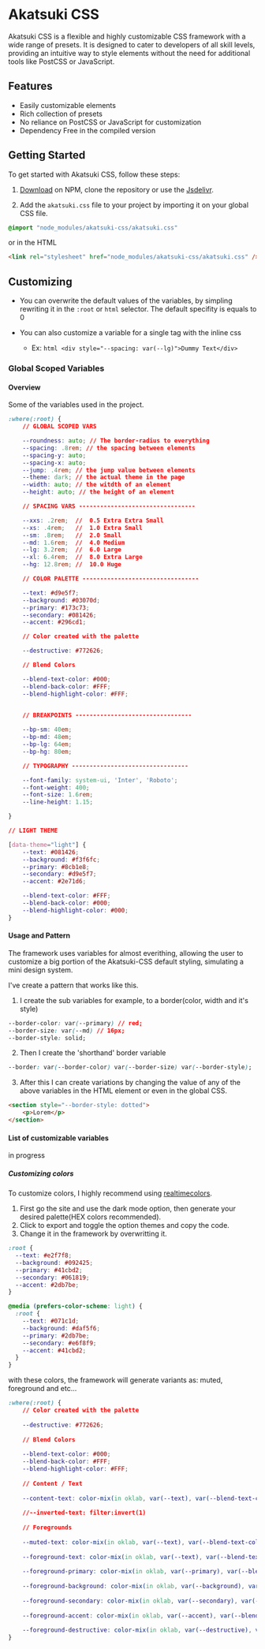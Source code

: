 # Akatsuki CSS

Akatsuki CSS is a flexible and highly customizable CSS framework with a wide range of presets. It is designed to cater to developers of all skill levels, providing an intuitive way to style elements without the need for additional tools like PostCSS or JavaScript.

## Features

- Easily customizable elements
- Rich collection of presets
- No reliance on PostCSS or JavaScript for customization
- Dependency Free in the compiled version

## Getting Started

To get started with Akatsuki CSS, follow these steps:

1. [Download](https://www.npmjs.com/package/yonaka) on NPM, clone the repository or use the [Jsdelivr](https://www.jsdelivr.com/package/npm/yonaka).

2. Add the `akatsuki.css` file to your project by importing it on your global CSS file.
```css
@import "node_modules/akatsuki-css/akatsuki.css"
```

or in the HTML

```html
<link rel="stylesheet" href="node_modules/akatsuki-css/akatsuki.css" />
```

## Customizing

- You can overwrite the default values of the variables, by simpling rewriting it in the `:root` or `html` selector. The default specifity is equals to 0

- You can also customize a variable for a single tag with the inline css

    * Ex: ```html <div style="--spacing: var(--lg)">Dummy Text</div>```

### Global Scoped Variables

#### Overview

Some of the variables used in the project.

```css
:where(:root) {
    // GLOBAL SCOPED VARS

    --roundness: auto; // The border-radius to everything
    --spacing: .8rem; // the spacing between elements
    --spacing-y: auto;
    --spacing-x: auto;
    --jump: .4rem; // the jump value between elements
    --theme: dark; // the actual theme in the page
    --width: auto; // the witdth of an element
    --height: auto; // the height of an element

    // SPACING VARS ---------------------------------

    --xxs: .2rem;  //  0.5 Extra Extra Small
    --xs: .4rem;   //  1.0 Extra Small
    --sm: .8rem;   //  2.0 Small
    --md: 1.6rem;  //  4.0 Medium
    --lg: 3.2rem;  //  6.0 Large
    --xl: 6.4rem;  //  8.0 Extra Large
    --hg: 12.8rem; //  10.0 Huge

    // COLOR PALETTE ---------------------------------

    --text: #d9e5f7;
    --background: #03070d;
    --primary: #173c73;
    --secondary: #081426;
    --accent: #296cd1;

    // Color created with the palette

    --destructive: #772626;

    // Blend Colors

    --blend-text-color: #000;
    --blend-back-color: #FFF;
    --blend-highlight-color: #FFF;

    
    // BREAKPOINTS ---------------------------------

    --bp-sm: 40em;
    --bp-md: 48em;
    --bp-lg: 64em;
    --bp-hg: 80em;

    // TYPOGRAPHY ---------------------------------

    --font-family: system-ui, 'Inter', 'Roboto';
    --font-weight: 400;
    --font-size: 1.6rem;
    --line-height: 1.15;

}

// LIGHT THEME

[data-theme="light"] {
    --text: #081426;
    --background: #f3f6fc;
    --primary: #8cb1e8;
    --secondary: #d9e5f7;
    --accent: #2e71d6;

    --blend-text-color: #FFF;
    --blend-back-color: #000;
    --blend-highlight-color: #000;
}
```

#### Usage and Pattern

The framework uses variables for almost everithing, allowing the user to customize a big portion of the Akatsuki-CSS default styling, simulating a mini design system.

I've create a pattern that works like this. 
1. I create the sub variables for example, to a border(color, width and it's style)

```css
--border-color: var(--primary) // red;
--border-size: var(--md) // 16px;
--border-style: solid;
```

2. Then I create the 'shorthand' border variable

```css
--border: var(--border-color) var(--border-size) var(--border-style);
```

3. After this I can create variations by changing the value of any of the above variables in the HTML element or even in the global CSS.

```html
<section style="--border-style: dotted">
    <p>Lorem</p>
</section>
```

#### List of customizable variables

in progress

##### Customizing colors

To customize colors, I highly recommend using [realtimecolors](https://www.realtimecolors.com/?colors=e2f7f8-092425-41cbd2-061819-2db7be&fonts=Poppins-Poppins).

1. First go the site and use the dark mode option, then generate your desired palette(HEX colors recommended).
2. Click to export and toggle the option themes and copy the code.
3. Change it in the framework by overwritting it.

```css
:root {
  --text: #e2f7f8;
  --background: #092425;
  --primary: #41cbd2;
  --secondary: #061819;
  --accent: #2db7be;
}

@media (prefers-color-scheme: light) {
  :root {
    --text: #071c1d;
    --background: #daf5f6;
    --primary: #2db7be;
    --secondary: #e6f8f9;
    --accent: #41cbd2;
  }
}
```

with these colors, the framework will generate variants as: muted, foreground and etc...

```css
:where(:root) {
    // Color created with the palette
    
    --destructive: #772626;
    
    // Blend Colors
    
    --blend-text-color: #000;
    --blend-back-color: #FFF;
    --blend-highlight-color: #FFF;
    
    // Content / Text
    
    --content-text: color-mix(in oklab, var(--text), var(--blend-text-color) 20%);
    
    //--inverted-text: filter:invert(1)
    
    // Foregrounds
    
    --muted-text: color-mix(in oklab, var(--text), var(--blend-text-color) 35%);
    
    --foreground-text: color-mix(in oklab, var(--text), var(--blend-text-color) 35%);
    
    --foreground-primary: color-mix(in oklab, var(--primary), var(--blend-text-color) 35%);
    
    --foreground-background: color-mix(in oklab, var(--background), var(--blend-back-color) 15%);
    
    --foreground-secondary: color-mix(in oklab, var(--secondary), var(--blend-back-color) 30%);
    
    --foreground-accent: color-mix(in oklab, var(--accent), var(--blend-text-color) 35%);
    
    --foreground-destructive: color-mix(in oklab, var(--destructive), var(--blend-back-color) 15%);```
}